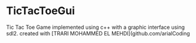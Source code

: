 # TicTacToeGui
Tic Tac Toe Game implemented using c++ with a graphic interface using sdl2.
created with [TRARI MOHAMMED EL MEHDI](github.com/arialCoding
